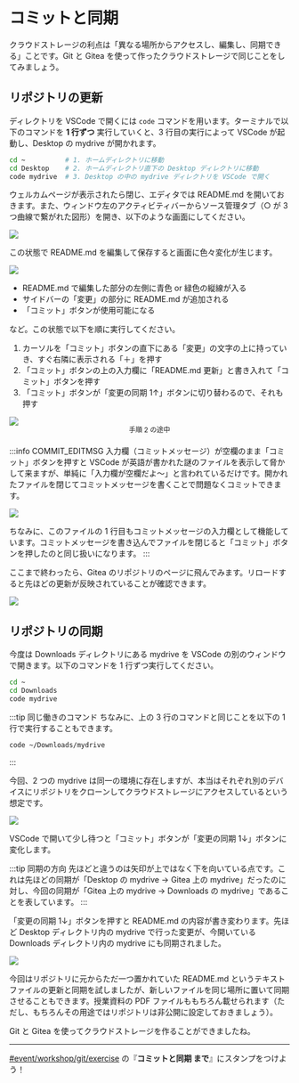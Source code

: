 # コミットと同期

クラウドストレージの利点は「異なる場所からアクセスし、編集し、同期できる」ことです。Git と Gitea を使って作ったクラウドストレージで同じことをしてみましょう。

## リポジトリの更新

ディレクトリを VSCode で開くには `code` コマンドを用います。ターミナルで以下のコマンドを **1 行ずつ** 実行していくと、3 行目の実行によって VSCode が起動し、Desktop の mydrive が開かれます。

```sh
cd ~          # 1. ホームディレクトリに移動
cd Desktop    # 2. ホームディレクトリ直下の Desktop ディレクトリに移動
code mydrive  # 3. Desktop の中の mydrive ディレクトリを VSCode で開く
```

ウェルカムページが表示されたら閉じ、エディタでは README.md を開いておきます。また、ウィンドウ左のアクティビティバーからソース管理タブ（○ が 3 つ曲線で繋がれた図形）を開き、以下のような画面にしてください。

![](https://md.trap.jp/uploads/upload_ab7b01699a147f647ee4877360035b4c.png)

この状態で README.md を編集して保存すると画面に色々変化が生じます。

![](https://md.trap.jp/uploads/upload_692f288ff341740034e6b5dcd1f12ddd.png)

- README.md で編集した部分の左側に青色 or 緑色の縦線が入る
- サイドバーの「変更」の部分に README.md が追加される
- 「コミット」ボタンが使用可能になる

など。この状態で以下を順に実行してください。

1. カーソルを「コミット」ボタンの直下にある「変更」の文字の上に持っていき、すぐ右隣に表示される「＋」を押す
2. 「コミット」ボタンの上の入力欄に「README.md 更新」と書き入れて「コミット」ボタンを押す
3. 「コミット」ボタンが「変更の同期 1↑」ボタンに切り替わるので、それも押す

![](https://md.trap.jp/uploads/upload_3f6e6d08bf6ff02c34ee21cc4b1e9e4d.png)
<p style="font-size: 12px; text-align: center; margin: -16px 0 20px 0">手順 2 の途中</p>

:::info COMMIT_EDITMSG
入力欄（コミットメッセージ）が空欄のまま「コミット」ボタンを押すと VSCode が英語が書かれた謎のファイルを表示して脅かして来ますが、単純に「入力欄が空欄だよ〜」と言われているだけです。開かれたファイルを閉じてコミットメッセージを書くことで問題なくコミットできます。

![](https://md.trap.jp/uploads/upload_b695d2874b17d74872c5d08de0bebf70.png)

ちなみに、このファイルの 1 行目もコミットメッセージの入力欄として機能しています。コミットメッセージを書き込んでファイルを閉じると「コミット」ボタンを押したのと同じ扱いになります。
:::

ここまで終わったら、Gitea のリポジトリのページに飛んでみます。リロードすると先ほどの更新が反映されていることが確認できます。

![](https://md.trap.jp/uploads/upload_87cc42f0fb8105190a1ec3fc6e9d3556.png)

## リポジトリの同期

今度は Downloads ディレクトリにある mydrive を VSCode の別のウィンドウで開きます。以下のコマンドを 1 行ずつ実行してください。

```sh
cd ~
cd Downloads
code mydrive
```

:::tip 同じ働きのコマンド
ちなみに、上の 3 行のコマンドと同じことを以下の 1 行で実行することもできます。
```sh
code ~/Downloads/mydrive
```
:::

今回、2 つの mydrive は同一の環境に存在しますが、本当はそれぞれ別のデバイスにリポジトリをクローンしてクラウドストレージにアクセスしているという想定です。

![](https://md.trap.jp/uploads/upload_32e50e69539a1b8f890a2bcae1be5aa8.png)

VSCode で開いて少し待つと「コミット」ボタンが「変更の同期 1↓」ボタンに変化します。

:::tip 同期の方向
先ほどと違うのは矢印が上ではなく下を向いている点です。これは先ほどの同期が「Desktop の mydrive → Gitea 上の mydrive」だったのに対し、今回の同期が「Gitea 上の mydrive → Downloads の mydrive」であることを表しています。
:::

「変更の同期 1↓」ボタンを押すと README.md の内容が書き変わります。先ほど Desktop ディレクトリ内の mydrive で行った変更が、今開いている Downloads ディレクトリ内の mydrive にも同期されました。

![](https://md.trap.jp/uploads/upload_abd67dc27feefeff9b60fe81052d43f9.png)

今回はリポジトリに元からただ一つ置かれていた README.md というテキストファイルの更新と同期を試しましたが、新しいファイルを同じ場所に置いて同期させることもできます。授業資料の PDF ファイルももちろん載せられます（ただし、もちろんその用途ではリポジトリは非公開に設定しておきましょう）。

Git と Gitea を使ってクラウドストレージを作ることができましたね。

---

[#event/workshop/git/exercise](https://q.trap.jp/channels/event/workshop/git/exercise) の『**コミットと同期 まで**』にスタンプをつけよう！